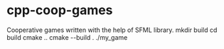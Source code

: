 # cpp-coop-games
Cooperative games written with the help of SFML library.
mkdir build
cd build
cmake ..
cmake --build .
./my_game